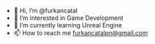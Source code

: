 - 👋 Hi, I’m @furkancatal
- 👀 I’m interested in Game Development
- 🌱 I’m currently learning Unreal Engine
- 📫 How to reach me furkancatalpn@gmail.com

<!---
furkancatal/furkancatal is a ✨ special ✨ repository because its `README.md` (this file) appears on your GitHub profile.
You can click the Preview link to take a look at your changes.
--->
